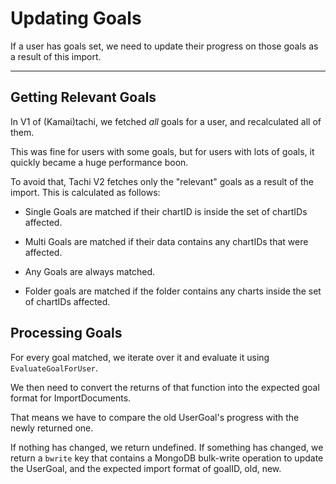 # Updating Goals

If a user has goals set, we need to update their
progress on those goals as a result of this import.

*****

## Getting Relevant Goals

In V1 of (Kamai)tachi, we fetched *all* goals for a user,
and recalculated all of them.

This was fine for users with some goals, but for users with
lots of goals, it quickly became a huge performance boon.

To avoid that, Tachi V2 fetches only the "relevant" goals
as a result of the import. This is calculated as follows:

- Single Goals are matched if their chartID is inside the set of chartIDs affected.

- Multi Goals are matched if their data contains any chartIDs that were affected.

- Any Goals are always matched.

- Folder goals are matched if the folder contains any charts inside the set of chartIDs affected.

## Processing Goals

For every goal matched, we iterate over it and evaluate
it using `EvaluateGoalForUser`.

We then need to convert the returns of that function into
the expected goal format for ImportDocuments.

That means we have to compare the old UserGoal's progress
with the newly returned one.

If nothing has changed, we return undefined. If something
has changed, we return a `bwrite` key that contains a
MongoDB bulk-write operation to update the UserGoal, and the expected import format of goalID, old, new.

